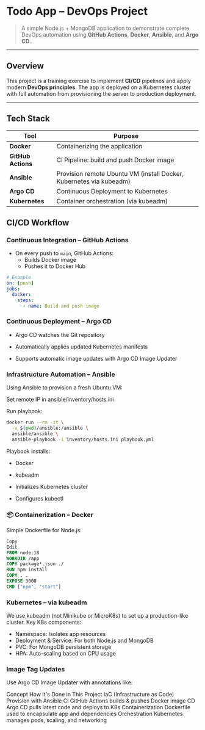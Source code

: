 # Todo App – DevOps Project

> A simple Node.js + MongoDB application to demonstrate complete DevOps automation using **GitHub Actions**, **Docker**, **Ansible**, and **Argo CD**..

---

## Overview

This project is a training exercise to implement **CI/CD** pipelines and apply modern **DevOps principles**. The app is deployed on a Kubernetes cluster with full automation from provisioning the server to production deployment.

---

##  Tech Stack

| Tool             | Purpose                                                |
|------------------|--------------------------------------------------------|
| **Docker**       | Containerizing the application                         |
| **GitHub Actions** | CI Pipeline: build and push Docker image              |
| **Ansible**      | Provision remote Ubuntu VM (install Docker, Kubernetes via kubeadm) |
| **Argo CD**      | Continuous Deployment to Kubernetes                    |
| **Kubernetes**   | Container orchestration (via kubeadm)                  |


##  CI/CD Workflow

###  Continuous Integration – GitHub Actions

- On every push to `main`, GitHub Actions:
  - Builds Docker image
  - Pushes it to Docker Hub

```yaml
# Example
on: [push]
jobs:
  docker:
    steps:
      - name: Build and push image
```
###  Continuous Deployment – Argo CD
  - Argo CD watches the Git repository

  - Automatically applies updated Kubernetes manifests

  - Supports automatic image updates with Argo CD Image Updater
### Infrastructure Automation – Ansible
  Using Ansible to provision a fresh Ubuntu VM:

Set remote IP in ansible/inventory/hosts.ini

Run playbook:

```bash
docker run --rm -it \
  -v $(pwd)/ansible:/ansible \
  ansible/ansible \
  ansible-playbook -i inventory/hosts.ini playbook.yml
```
Playbook installs:

- Docker

- kubeadm

- Initializes Kubernetes cluster

 - Configures kubectl
### 📦 Containerization – Docker
Simple Dockerfile for Node.js:

```Dockerfile
Copy
Edit
FROM node:18
WORKDIR /app
COPY package*.json ./
RUN npm install
COPY . .
EXPOSE 3000
CMD ["npm", "start"]
```
### Kubernetes – via kubeadm
We use kubeadm (not Minikube or MicroK8s) to set up a production-like cluster. Key K8s components:
- Namespace: Isolates app resources
- Deployment & Service: For both Node.js and MongoDB
- PVC: For MongoDB persistent storage
- HPA: Auto-scaling based on CPU usage

### Image Tag Updates
Use Argo CD Image Updater with annotations like:


Concept	How It's Done in This Project
IaC (Infrastructure as Code)	Provision with Ansible
CI	GitHub Actions builds & pushes Docker image
CD	Argo CD pulls latest code and deploys to K8s
Containerization	Dockerfile used to encapsulate app and dependencies
Orchestration	Kubernetes manages pods, scaling, and networking
